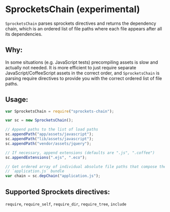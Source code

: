 # SprocketsChain (experimental)

`SprocketsChain` parses sprockets directives and returns the dependency chain, which is an ordered list of file paths where each file appears after all its dependencies.

## Why:

In some situations (e.g. JavaScript tests) precompiling assets is slow and actually not needed.
It is more efficient to just require separate JavaScript/CoffeeScript assets in the correct order, and `SprocketsChain`
is parsing require directives to provide you with the correct ordered list of file paths.

## Usage:

```javascript
var SprocketsChain = require("sprockets-chain");

var sc = new SprocketsChain();

// Append paths to the list of load paths
sc.appendPath("app/assets/javascript");
sc.appendPath("lib/assets/javascript");
sc.appendPath("vendor/assets/jquery");

// If necessary, append extensions (defaults are ".js", ".coffee")
sc.appendExtensions(".ejs", ".eco");

// Get ordered array of individual absolute file paths that compose the
// `application.js` bundle
var chain = sc.depChain("application.js");
```

## Supported Sprockets directives:

`require`, `require_self`, `require_dir`, `require_tree`, `include`
